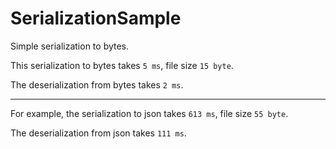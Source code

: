 # SerializationSample
Simple serialization to bytes.

This serialization to bytes takes `5 ms`, file size `15 byte`.

The deserialization from bytes takes `2 ms`.

___

For example, the serialization to json takes `613 ms`, file size `55 byte`.

The deserialization from json takes `111 ms`.
